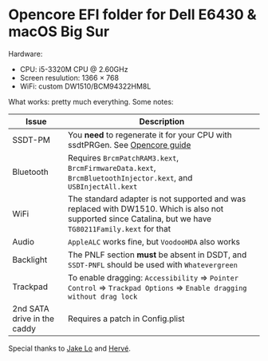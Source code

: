 # Opencore EFI folder for Dell E6430 & macOS Big Sur

Hardware:

- CPU: i5-3320M CPU @ 2.60GHz
- Screen resulution: 1366 × 768
- WiFi: custom DW1510/BCM94322HM8L


What works: pretty much everything. Some notes:

| Issue | Description |
| ----- | ----------- |
| SSDT-PM | You **need** to regenerate it for your CPU with ssdtPRGen. See [Opencore guide](https://dortania.github.io/OpenCore-Post-Install/universal/pm.html#sandy-and-ivy-bridge-power-management) |
| Bluetooth | Requires `BrcmPatchRAM3.kext`, `BrcmFirmwareData.kext`, `BrcmBluetoothInjector.kext`, and `USBInjectAll.kext` |
| WiFi | The standard adapter is not supported and was replaced with DW1510. Which is also not supported since Catalina, but we have `TG80211Family.kext` for that |
| Audio | `AppleALC` works fine, but `VoodooHDA` also works |
| Backlight | The PNLF section **must** be absent in DSDT, and `SSDT-PNFL` should be used with `Whatevergreen` |
| Trackpad | To enable dragging: `Accessibility` => `Pointer Control` => `Trackpad Options` => `Enable dragging without drag lock` |
| 2nd SATA drive in the caddy | Requires a patch in Config.plist |


Special thanks to [Jake Lo](https://osxlatitude.com/profile/1549-jake-lo/) and [Hervé](https://osxlatitude.com/profile/4953-hervé/).
